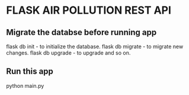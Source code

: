 
# FLASK AIR POLLUTION REST API

## Migrate the databse before running app
  flask db init - to initialize the database. 
  flask db migrate - to migrate new changes. 
  flask db upgrade - to upgrade and so on.  



## Run this app
  python main.py
